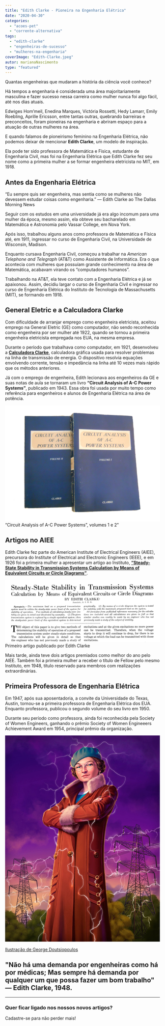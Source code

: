 ```yaml
---
title: "Edith Clarke - Pioneira na Engenharia Elétrica"
date: "2020-04-30"
categories: 
  - "acoes-pet"
  - "corrente-alternativa"
tags: 
  - "edith-clarke"
  - "engenheiras-de-sucesso"
  - "mulheres-na-engenharia"
coverImage: "Edith-Clarke.jpeg"
autor: marianaNascimento
type: "featured"
---
```


Quantas engenheiras que mudaram a história da ciência você conhece?

Há tempos a engenharia é considerada uma área majoritariamente masculina e fazer sucesso nessa carreira como mulher nunca foi algo fácil, até nos dias atuais.

Edwiges Hom’meil, Enedina Marques, Victória Rossetti, Hedy Lamarr, Emily Roebling, Aprille Ericsson, entre tantas outras, quebrando barreiras e preconceitos, foram pioneiras na engenharia e abriram espaço para a atuação de outras mulheres na área.

E quando falamos de pioneirismo feminino na Engenharia Elétrica, não podemos deixar de mencionar **Edith Clarke**, um modelo de inspiração.

Ela pode ter sido professora de Matemática e Física, estudante de Engenharia Civil, mas foi na Engenharia Elétrica que Edith Clarke fez seu nome como a primeira mulher a se formar engenheira eletricista no MIT, em 1918.

## Antes da Engenharia Elétrica

“Eu sempre quis ser engenheira, mas sentia como se mulheres não devessem estudar coisas como engenharia.” — Edith Clarke ao The Dallas Morning News

Seguir com os estudos em uma universidade já era algo incomum para uma mulher da época, mesmo assim, ela obteve seu bacharelado em Matemática e Astronomia pelo Vassar College, em Nova York.

Após isso, trabalhou alguns anos como professora de Matemática e Física até, em 1911, ingressar no curso de Engenharia Civil, na Universidade de Wisconsin, Madison.

Enquanto cursava Engenharia Civil, começou a trabalhar na _American Telephone and Telegraph_ (AT&T) como Assistente de Informática. Era o que acontecia com mulheres que possuíam grande conhecimento na área de Matemática, acabavam virando os “computadores humanos”.

Trabalhando na AT&T, ela teve contato com a Engenharia Elétrica e já se apaixonou. Assim, decidiu largar o curso de Engenharia Civil e ingressar no curso de Engenharia Elétrica do Instituto de Tecnologia de Massachusetts (MIT), se formando em 1918.

## General Eletric e a Calculadora Clarke

Com dificuldade de arranjar emprego como engenheira eletricista, aceitou emprego na General Eletric (GE) como computador, não sendo reconhecida como engenheira por ser mulher até 1922, quando se tornou a primeira engenheira eletricista empregada nos EUA, na mesma empresa.

Durante o período que trabalhava como computador, em 1921, desenvolveu a [**Calculadora Clarke**](https://patents.google.com/patent/US1552113A/en), calculadora gráfica usada para resolver problemas na linha de transmissão de energia. O dispositivo resolvia equações envolvendo corrente, tensão e impedância na linha até 10 vezes mais rápido que os métodos anteriores.

Já com o emprego de engenheira, Edith lecionava aos engenheiros da GE e suas notas de aula se tornaram um livro **“Circuit Analysis of A-C Power Systems”**, publicado em 1943. Essa obra foi usada por muito tempo como referência para engenheiros e alunos de Engenharia Elétrica na área de potência.

![](images/“Circuit-Analysis-of-A-C-Power-Systems”-volumes-1-e-2.png) “Circuit Analysis of A-C Power Systems”, volumes 1 e 2"
## Artigos no AIEE

Edith Clarke fez parte do American Institute of Electrical Engineers (AIEE), precursora do Institute of Electrical and Electronic Engineers (IEEE), e em 1926 foi a primeira mulher a apresentar um artigo ao Instituto, [**“Steady-State Stability in Transmission Systems Calculation by Means of Equivalent Circuits or Circle Diagrams”**](https://ieeexplore.ieee.org/document/5061206).

![](images/Edith-Clarke-Artigo.png) Primeiro artigo publicado por Edith Clarke

Mais tarde, ainda teve dois artigos premiados como melhor do ano pelo AIEE. Também foi a primeira mulher a receber o título de Fellow pelo mesmo Instituto, em 1948, título reservado para membros com realizações extraordinárias.

## Primeira Professora de Engenharia Elétrica

Em 1947, após sua aposentadoria, a convite da Universidade do Texas, Austin, tornou-se a primeira professora de Engenharia Elétrica dos EUA. Enquanto professora, publicou o segundo volume do seu livro em 1950.

Durante seu período como professora, ainda foi reconhecida pela Society of Women Engineers, ganhando o prêmio Society of Women Engineeers Achievement Award em 1954, principal prêmio da organização.

![](images/Edith-Clarke-2.jpeg)

[Ilustração de George Doutsiopoulos](https://www.artstation.com/georgedoutsiopoulos)

## "Não há uma demanda por engenheiras como há por médicas; Mas sempre há demanda por qualquer um que possa fazer um bom trabalho" — Edith Clarke, 1948.

* * *

### Quer ficar ligado nos nossos novos artigos?

Cadastre-se para não perder mais!

